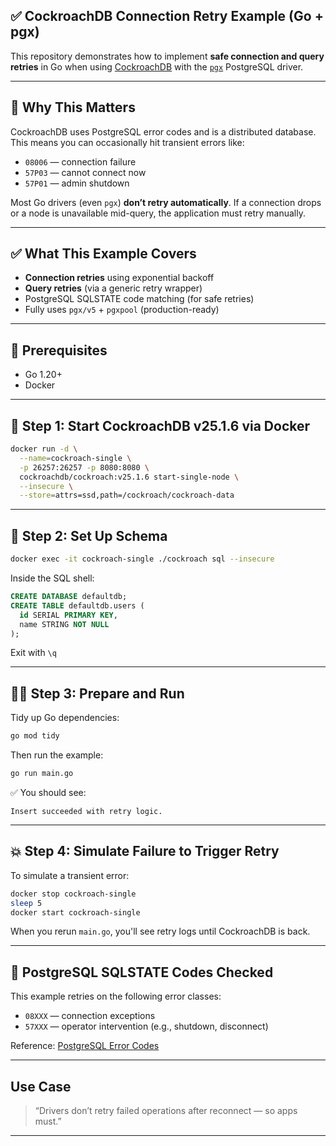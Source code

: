 ## ✅ CockroachDB Connection Retry Example (Go + pgx)

This repository demonstrates how to implement **safe connection and query retries** in Go when using [CockroachDB](https://www.cockroachlabs.com/) with the [`pgx`](https://github.com/jackc/pgx) PostgreSQL driver.

---

## 📌 Why This Matters

CockroachDB uses PostgreSQL error codes and is a distributed database. This means you can occasionally hit transient errors like:

- `08006` — connection failure
- `57P03` — cannot connect now
- `57P01` — admin shutdown

Most Go drivers (even `pgx`) **don’t retry automatically**. If a connection drops or a node is unavailable mid-query, the application must retry manually.

---

## ✅ What This Example Covers

- **Connection retries** using exponential backoff
- **Query retries** (via a generic retry wrapper)
- PostgreSQL SQLSTATE code matching (for safe retries)
- Fully uses `pgx/v5` + `pgxpool` (production-ready)

---

## 🔧 Prerequisites

- Go 1.20+
- Docker

---

## 🐳 Step 1: Start CockroachDB v25.1.6 via Docker

```bash
docker run -d \
  --name=cockroach-single \
  -p 26257:26257 -p 8080:8080 \
  cockroachdb/cockroach:v25.1.6 start-single-node \
  --insecure \
  --store=attrs=ssd,path=/cockroach/cockroach-data
````

---

## 🧪 Step 2: Set Up Schema

```bash
docker exec -it cockroach-single ./cockroach sql --insecure
```

Inside the SQL shell:

```sql
CREATE DATABASE defaultdb;
CREATE TABLE defaultdb.users (
  id SERIAL PRIMARY KEY,
  name STRING NOT NULL
);
```

Exit with `\q`

---

## 🧑‍💻 Step 3: Prepare and Run

Tidy up Go dependencies:

```bash
go mod tidy
```

Then run the example:

```bash
go run main.go
```

✅ You should see:

```
Insert succeeded with retry logic.
```

---

## 💥 Step 4: Simulate Failure to Trigger Retry

To simulate a transient error:

```bash
docker stop cockroach-single
sleep 5
docker start cockroach-single
```

When you rerun `main.go`, you'll see retry logs until CockroachDB is back.

---

## 🔁 PostgreSQL SQLSTATE Codes Checked

This example retries on the following error classes:

* `08XXX` — connection exceptions
* `57XXX` — operator intervention (e.g., shutdown, disconnect)

Reference: [PostgreSQL Error Codes](https://www.postgresql.org/docs/current/errcodes-appendix.html)

---

## Use Case

> “Drivers don’t retry failed operations after reconnect — so apps must.”

---